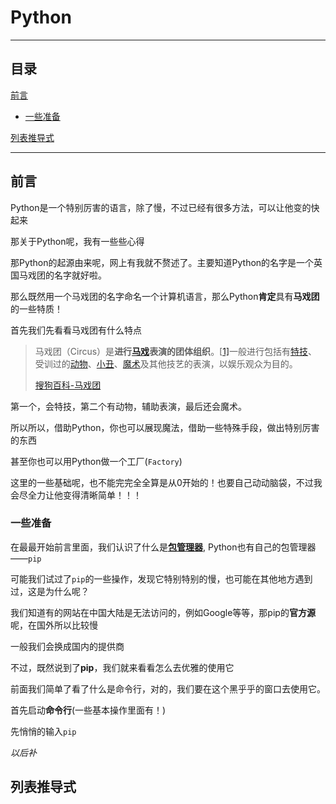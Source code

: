 # Python



---

## 目录



[前言](##前言)

- [一些准备](###一些准备)



[列表推导式](##列表推导式)









---

## 前言



Python是一个特别厉害的语言，除了慢，不过已经有很多方法，可以让他变的快起来

那关于Python呢，我有一些些心得



那Python的起源由来呢，网上有我就不赘述了。主要知道Python的名字是一个英国马戏团的名字就好啦。

那么既然用一个马戏团的名字命名一个计算机语言，那么Python**肯定**具有**马戏团**的一些特质！

首先我们先看看马戏团有什么特点

> 马戏团（Circus）是**进行[马戏](https://baike.sogou.com/lemma/ShowInnerLink.htm?lemmaId=416558)表演的团体组织**。[[1\]](https://baike.sogou.com/v5205667.htm?fromTitle=马戏团#quote1)一般进行包括有[特技](https://baike.sogou.com/lemma/ShowInnerLink.htm?lemmaId=7551140)、受训过的[动物](https://baike.sogou.com/lemma/ShowInnerLink.htm?lemmaId=58319)、[小丑](https://baike.sogou.com/lemma/ShowInnerLink.htm?lemmaId=101490346)、[魔术](https://baike.sogou.com/lemma/ShowInnerLink.htm?lemmaId=64142)及其他技艺的表演，以娱乐观众为目的。
>
> [搜狗百科-马戏团](https://baike.sogou.com/v5205667.htm?fromTitle=%E9%A9%AC%E6%88%8F%E5%9B%A2)

第一个，会特技，第二个有动物，辅助表演，最后还会魔术。

所以所以，借助Python，你也可以展现魔法，借助一些特殊手段，做出特别厉害的东西

甚至你也可以用Python做一个工厂(```Factory```)



这里的一些基础呢，也不能完完全全算是从0开始的！也要自己动动脑袋，不过我会尽全力让他变得清晰简单！！！



### 一些准备



在最最开始前言里面，我们认识了什么是[**包管理器**](../README.html###一些会遇到的词), Python也有自己的包管理器——```pip```

可能我们试过了```pip```的一些操作，发现它特别特别的慢，也可能在其他地方遇到过，这是为什么呢？



我们知道有的网站在中国大陆是无法访问的，例如Google等等，那pip的**官方源**呢，在国外所以比较慢

一般我们会换成国内的提供商

不过，既然说到了**pip**，我们就来看看怎么去优雅的使用它

前面我们简单了看了什么是命令行，对的，我们要在这个黑乎乎的窗口去使用它。



首先启动**命令行**(一些基本操作里面有！)

先悄悄的输入`pip`



*以后补*





## 列表推导式
